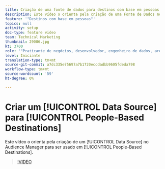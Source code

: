 ```yaml
---
title: Criação de uma fonte de dados para destinos com base em pessoas
description: Este vídeo o orienta pela criação de uma Fonte de Dados no Audience Manager para ser usada em Destinos com base em pessoas.
feature: '"Destinos com base em pessoas"'
topics: null
activity: setup
doc-type: feature video
team: Technical Marketing
thumbnail: 29006.jpg
kt: 3700
role: '"Praticante de negócios, desenvolvedor, engenheiro de dados, arquiteto, arquiteto de dados, administrador, líder"'
level: Iniciante
translation-type: tm+mt
source-git-commit: a7dc335e75697a7b1720eccdadbb9605fdeda798
workflow-type: tm+mt
source-wordcount: '59'
ht-degree: 0%

---
```



# Criar um [!UICONTROL Data Source] para [!UICONTROL People-Based Destinations]

Este vídeo o orienta pela criação de um [!UICONTROL Data Source] no Audience Manager para ser usado em [!UICONTROL People-Based Destinations].

>[!VIDEO](https://video.tv.adobe.com/v/29006/?quality=12)
